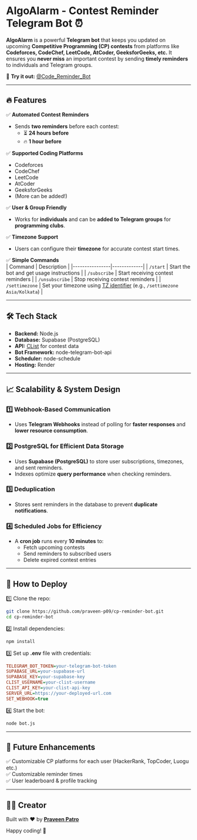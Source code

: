 # AlgoAlarm - Contest Reminder Telegram Bot ⏰

**AlgoAlarm** is a powerful **Telegram bot** that keeps you updated on upcoming **Competitive Programming (CP) contests** from platforms like **Codeforces, CodeChef, LeetCode, AtCoder, GeeksforGeeks, etc.** It ensures you **never miss** an important contest by sending **timely reminders** to individuals and Telegram groups.

📢 **Try it out:** [@Code_Reminder_Bot](https://t.me/Code_Reminder_Bot)

---

## 🔥 Features

✅ **Automated Contest Reminders**

- Sends **two reminders** before each contest:
  - ⏳ **24 hours before**
  - 🔥 **1 hour before**

✅ **Supported Coding Platforms**

- Codeforces
- CodeChef
- LeetCode
- AtCoder
- GeeksforGeeks
- (More can be added!)

✅ **User & Group Friendly**

- Works for **individuals** and can be **added to Telegram groups** for **programming clubs**.

✅ **Timezone Support**

- Users can configure their **timezone** for accurate contest start times.

✅ **Simple Commands**  
| Command | Description |
|----------------|-------------|
| `/start` | Start the bot and get usage instructions |
| `/subscribe` | Start receiving contest reminders |
| `/unsubscribe` | Stop receiving contest reminders |
| `/settimezone` | Set your timezone using [TZ identifier](https://en.wikipedia.org/wiki/List_of_tz_database_time_zones) (e.g., `/settimezone Asia/Kolkata`) |

---

## 🛠️ Tech Stack

- **Backend:** Node.js
- **Database:** Supabase (PostgreSQL)
- **API:** [CList](https://clist.by) for contest data
- **Bot Framework:** node-telegram-bot-api
- **Scheduler:** node-schedule
- **Hosting:** Render

---

## 📈 Scalability & System Design

### **1️⃣ Webhook-Based Communication**

- Uses **Telegram Webhooks** instead of polling for **faster responses** and **lower resource consumption**.

### **2️⃣ PostgreSQL for Efficient Data Storage**

- Uses **Supabase (PostgreSQL)** to store user subscriptions, timezones, and sent reminders.
- Indexes optimize **query performance** when checking reminders.

### **3️⃣ Deduplication**

- Stores sent reminders in the database to prevent **duplicate notifications**.

### **4️⃣ Scheduled Jobs for Efficiency**

- A **cron job** runs every **10 minutes** to:
  - Fetch upcoming contests
  - Send reminders to subscribed users
  - Delete expired contest entries

---

## 🚀 How to Deploy

1️⃣ Clone the repo:

```bash
git clone https://github.com/praveen-p09/cp-reminder-bot.git
cd cp-reminder-bot
```

2️⃣ Install dependencies:

```bash
npm install
```

3️⃣ Set up **.env** file with credentials:

```ini
TELEGRAM_BOT_TOKEN=your-telegram-bot-token
SUPABASE_URL=your-supabase-url
SUPABASE_KEY=your-supabase-key
CLIST_USERNAME=your-clist-username
CLIST_API_KEY=your-clist-api-key
SERVER_URL=https://your-deployed-url.com
SET_WEBHOOK=true
```

4️⃣ Start the bot:

```bash
node bot.js
```

---

## 🎯 Future Enhancements

✅ Customizable CP platforms for each user (HackerRank, TopCoder, Luogu etc.)  
✅ Customizable reminder times  
✅ User leaderboard & profile tracking

---

## 👨‍💻 Creator

Built with ❤️ by **[Praveen Patro](https://www.linkedin.com/in/praveen-chandra-patro-1a6a5a257)**

Happy coding! 🚀
